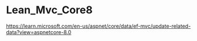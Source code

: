 # Lean_Mvc_Core8
https://learn.microsoft.com/en-us/aspnet/core/data/ef-mvc/update-related-data?view=aspnetcore-8.0
